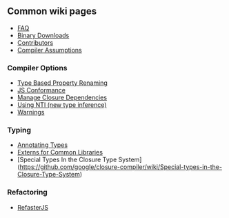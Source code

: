 ## Common wiki pages

* [FAQ](https://github.com/google/closure-compiler/wiki/FAQ)
* [Binary Downloads](https://github.com/google/closure-compiler/wiki/Binary-Downloads)
* [Contributors](https://github.com/google/closure-compiler/wiki/Contributors)
* [Compiler Assumptions](https://github.com/google/closure-compiler/wiki/Compiler-Assumptions)

### Compiler Options

* [Type Based Property Renaming](https://github.com/google/closure-compiler/wiki/Type-Based-Property-Renaming)
* [JS Conformance](https://github.com/google/closure-compiler/wiki/JS-Conformance-Framework)
* [Manage Closure Dependencies](https://github.com/google/closure-compiler/wiki/Manage-Closure-Dependencies)
* [Using NTI (new type inference)](https://github.com/google/closure-compiler/wiki/Using-NTI-(new-type-inference))
* [Warnings](https://github.com/google/closure-compiler/wiki/Warnings)

### Typing

* [Annotating Types](https://github.com/google/closure-compiler/wiki/Annotating-Types)
* [Externs for Common Libraries](https://github.com/google/closure-compiler/wiki/Externs-For-Common-Libraries)
* [Special Types In the Closure Type System] (https://github.com/google/closure-compiler/wiki/Special-types-in-the-Closure-Type-System)

### Refactoring

* [RefasterJS](https://github.com/google/closure-compiler/wiki/RefasterJS)
